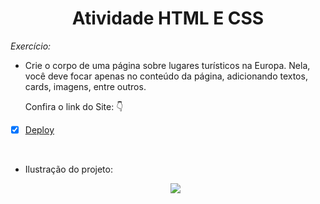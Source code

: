 <h1 align="center">Atividade HTML E CSS</h1   


*Exercício:*

- Crie o corpo de uma página sobre lugares turísticos na Europa. Nela, você deve focar apenas no conteúdo da página, adicionando textos, cards, imagens, entre outros.

  Confira o link do Site: 👇

- [x] <a href="https://exercicio-html-proz.vercel.app/" target="_blank">Deploy</a>

  </br>
- Ilustração do projeto:
  
   <div align="center">
   <img  src="https://github.com/Mizarocha/ExercicioHtml-Proz/assets/88461178/c6065cca-b2ea-4e96-8d70-a252d6de9444">
   </div>


